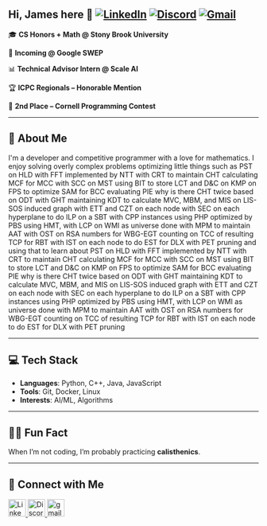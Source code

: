 ## Hi, James here :wave: [![LinkedIn](https://img.shields.io/badge/LinkedIn-0077B5?style=flat&logo=linkedin&logoColor=white)](https://linkedin.com/in/jameslcpp) [![Discord](https://img.shields.io/badge/Discord-7289DA?style=flat&logo=discord&logoColor=white)](https://discordapp.com/users/768637262077755404) [![Gmail](https://img.shields.io/badge/Gmail-D14836?style=flat&logo=gmail&logoColor=white)](mailto:james.k.leung@stonybrook.edu) 

🎓 **CS Honors + Math @ Stony Brook University**

💼 **Incoming @ Google SWEP**

📊 **Technical Advisor Intern @ Scale AI**

🏆 **ICPC Regionals – Honorable Mention**

🥈 **2nd Place – Cornell Programming Contest**

---

## 🧠 About Me

I'm a developer and competitive programmer with a love for mathematics. I enjoy solving overly complex problems optimizing little things such as PST on HLD with FFT implemented by NTT with CRT to maintain CHT calculating MCF for MCC with SCC on MST using BIT to store LCT and D&C on KMP on FPS to optimize SAM for BCC evaluating PIE why is there CHT twice based on ODT with GHT maintaining KDT to calculate MVC, MBM, and MIS on LIS-SOS induced graph with ETT and CZT on each node with SEC on each hyperplane to do ILP on a SBT with CPP instances using PHP optimized by PBS using HMT, with LCP on WMI as universe done with MPM to maintain AAT with OST on RSA numbers for WBG-EGT counting on TCC of resulting TCP for RBT with IST on each node to do EST for DLX with PET pruning and using that to learn about PST on HLD with FFT implemented by NTT with CRT to maintain CHT calculating MCF for MCC with SCC on MST using BIT to store LCT and D&C on KMP on FPS to optimize SAM for BCC evaluating PIE why is there CHT twice based on ODT with GHT maintaining KDT to calculate MVC, MBM, and MIS on LIS-SOS induced graph with ETT and CZT on each node with SEC on each hyperplane to do ILP on a SBT with CPP instances using PHP optimized by PBS using HMT, with LCP on WMI as universe done with MPM to maintain AAT with OST on RSA numbers for WBG-EGT counting on TCC of resulting TCP for RBT with IST on each node to do EST for DLX with PET pruning

---

## 💻 Tech Stack

- **Languages**: Python, C++, Java, JavaScript
- **Tools**: Git, Docker, Linux
- **Interests**: AI/ML, Algorithms

---

## 🏋️‍♂️ Fun Fact

When I’m not coding, I’m probably practicing **calisthenics**.

---

## 🔗 Connect with Me

<a href="https://www.linkedin.com/in/jamescpp/" target="_blank">
  <img src="https://img.shields.io/static/v1?message=LinkedIn&logo=linkedin&label=&color=0077B5&logoColor=white&labelColor=&style=for-the-badge" height="35" alt="LinkedIn logo" />
</a>
<a href="https://discordapp.com/users/768637262077755404">
  <img src="https://img.shields.io/static/v1?message=Discord&logo=discord&label=&color=7289DA&logoColor=white&labelColor=&style=for-the-badge" height="35" alt="Discord logo" />
</a>
<a href="mailto:james.k.leung@stonybrook.edu">
  <img src="https://img.shields.io/static/v1?message=Gmail&logo=gmail&label=&color=D14836&logoColor=white&labelColor=&style=for-the-badge" height="35" alt="gmail logo"  />
</a>
